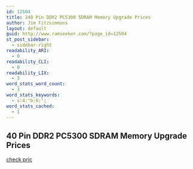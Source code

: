 ```yaml
---
id: 12504
title: 240 Pin DDR2 PC5300 SDRAM Memory Upgrade Prices
author: Jim Fitzsimmons
layout: default
guid: http://www.ramseeker.com/?page_id=12504
st_post_sidebar:
  - sidebar-right
readability_ARI:
  - 0
readability_CLI:
  - 0
readability_LIX:
  - 3
word_stats_word_count:
  - 3
word_stats_keywords:
  - s:4:"b:0;";
word_stats_cached:
  - 1
---
```

## 40 Pin DDR2 PC5300 SDRAM Memory Upgrade Prices

[check pric](http://amzn.to/1NWn35r)
